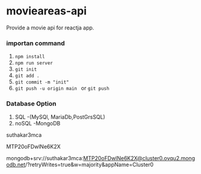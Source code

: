 # movieareas-api
Provide a movie api for reactja app.

### importan command


1. `npm install`
2. `npm run server`
3. `git init `
4. `git add .`
5. `git commit -m "init"`
6. `git push -u origin main `
or `git push`




### Database Option

1. SQL -(MySQl, MariaDb,PostGrsSQL)
2. noSQL -MongoDB


suthakar3mca

MTP20oFDwlNe6K2X

mongodb+srv://suthakar3mca:MTP20oFDwlNe6K2X@cluster0.ovqu2.mongodb.net/?retryWrites=true&w=majority&appName=Cluster0